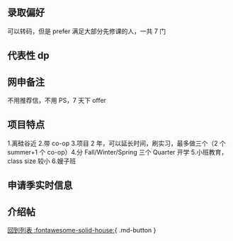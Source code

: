 ## 录取偏好

可以转码，但是 prefer 满足大部分先修课的人，一共 7 门

## 代表性 dp

## 网申备注

不用推荐信，不用 PS，7 天下 offer

## 项目特点

1.离硅谷近 2.带 co-op 3.项目 2 年，可以延长时间，刷实习，最多做三个（2 个 summer+1 个 co-op）4.分 Fall/Winter/Spring 三个 Quarter 开学 5.小班教育，class size 较小 6.嫂子班

## 申请季实时信息

## 介绍帖

[回到列表 :fontawesome-solid-house:](grade.md){ .md-button }
